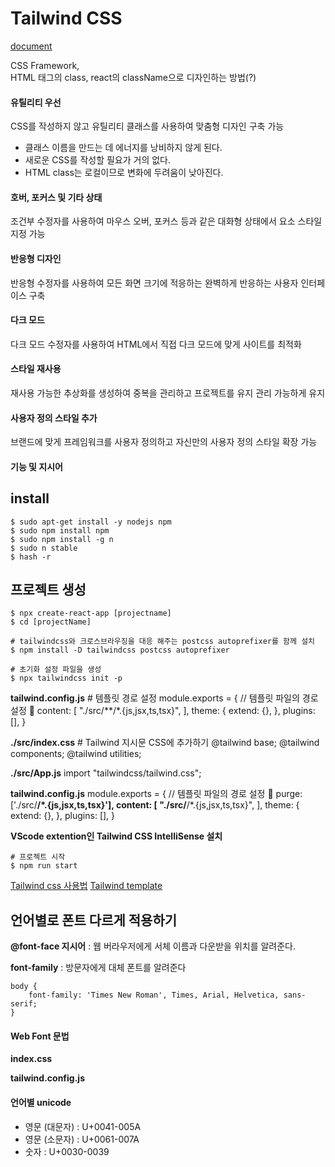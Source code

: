 # Tailwind CSS
[document](https://tailwindcss.com/docs/utility-first)

CSS Framework,  
HTML 태그의 class, react의 className으로 디자인하는 방법(?)

#### 유틸리티 우선
CSS를 작성하지 않고 유틸리티 클래스를 사용하여 맞춤형 디자인 구축 가능
- 클래스 이름을 만드는 데 에너지를 낭비하지 않게 된다.
- 새로운 CSS를 작성할 필요가 거의 없다.
- HTML class는 로컬이므로 변화에 두려움이 낮아진다.
#### 호버, 포커스 및 기타 상태
조건부 수정자를 사용하여 마우스 오버, 포커스 등과 같은 대화형 상태에서 요소 스타일 지정 가능
#### 반응형 디자인
반응형 수정자를 사용하여 모든 화면 크기에 적응하는 완벽하게 반응하는 사용자 인터페이스 구축
#### 다크 모드
다크 모드 수정자를 사용하여 HTML에서 직접 다크 모드에 맞게 사이트를 최적화
#### 스타일 재사용
재사용 가능한 추상화를 생성하여 중복을 관리하고 프로젝트를 유지 관리 가능하게 유지
#### 사용자 정의 스타일 추가
브랜드에 맞게 프레임워크를 사용자 정의하고 자신만의 사용자 정의 스타일 확장 가능
#### 기능 및 지시어

## install

    $ sudo apt-get install -y nodejs npm
    $ sudo npm install npm
    $ sudo npm install -g n
    $ sudo n stable
    $ hash -r

## 프로젝트 생성

    $ npx create-react-app [projectname]
    $ cd [projectName]

    # tailwindcss와 크로스브라우징을 대응 해주는 postcss autoprefixer를 함께 설치
    $ npm install -D tailwindcss postcss autoprefixer

    # 초기화 설정 파일을 생성
    $ npx tailwindcss init -p
    
**tailwind.config.js**
    # 템플릿 경로 설정 
    module.exports = {
    // 템플릿 파일의 경로 설정 👀
    content: [
        "./src/**/*.{js,jsx,ts,tsx}",
    ],
    theme: {
        extend: {},
    },
    plugins: [],
    }

**./src/index.css**
    # Tailwind 지시문 CSS에 추가하기
    @tailwind base;
    @tailwind components;
    @tailwind utilities;

**./src/App.js**
    import "tailwindcss/tailwind.css";

**tailwind.config.js**
    module.exports = {
    // 템플릿 파일의 경로 설정 👀
    purge:['./src/**/*.{js,jsx,ts,tsx}'],
    content: [
        "./src/**/*.{js,jsx,ts,tsx}",
    ],
    theme: {
        extend: {},
    },
    plugins: [],
    }

**VScode extention인 Tailwind CSS IntelliSense 설치**

    # 프로젝트 시작
    $ npm run start

[Tailwind css 사용법](https://wonny.space/writing/dev/hello-tailwind-css)
[Tailwind template](https://www.tailwindawesome.com/?price=free&type=template)

## 언어별로 폰트 다르게 적용하기


**@font-face 지시어** : 웹 버라우저에게 서체 이름과 다운받을 위치를 알려준다.  

**font-family** : 방문자에게 대체 폰트를 알려준다

    body {
        font-family: 'Times New Roman', Times, Arial, Helvetica, sans-serif;
    }

#### Web Font 문법

**index.css**

**tailwind.config.js**

#### 언어별 unicode
- 영문 (대문자) : U+0041-005A
- 영문 (소문자) : U+0061-007A
- 숫자 : U+0030-0039